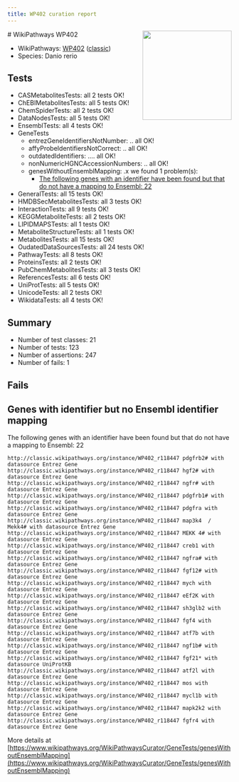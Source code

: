 ```yaml
---
title: WP402 curation report
---
```


<img style="float: right; width: 200px" src="https://upload.wikimedia.org/wikipedia/commons/thumb/8/83/Wplogo_with_text_500.png/640px-Wplogo_with_text_500.png" />
# WikiPathways WP402

* WikiPathways: [WP402](https://wikipathways.org/pathways/WP402) ([classic](https://classic.wikipathways.org/instance/WP402))
* Species: Danio rerio
## Tests
* CASMetabolitesTests: all 2 tests OK!
* ChEBIMetabolitesTests: all 5 tests OK!
* ChemSpiderTests: all 2 tests OK!
* DataNodesTests: all 5 tests OK!
* EnsemblTests: all 4 tests OK!
* GeneTests
    * entrezGeneIdentifiersNotNumber: .. all OK!
    * affyProbeIdentifiersNotCorrect: .. all OK!
    * outdatedIdentifiers: .... all OK!
    * nonNumericHGNCAccessionNumbers: .. all OK!
    * genesWithoutEnsemblMapping: .x we found 1 problem(s):
        * [The following genes with an identifier have been found but that do not have a mapping to Ensembl: 22](#c4e5432e)
* GeneralTests: all 15 tests OK!
* HMDBSecMetabolitesTests: all 3 tests OK!
* InteractionTests: all 9 tests OK!
* KEGGMetaboliteTests: all 2 tests OK!
* LIPIDMAPSTests: all 1 tests OK!
* MetaboliteStructureTests: all 1 tests OK!
* MetabolitesTests: all 15 tests OK!
* OudatedDataSourcesTests: all 24 tests OK!
* PathwayTests: all 8 tests OK!
* ProteinsTests: all 2 tests OK!
* PubChemMetabolitesTests: all 3 tests OK!
* ReferencesTests: all 6 tests OK!
* UniProtTests: all 5 tests OK!
* UnicodeTests: all 2 tests OK!
* WikidataTests: all 4 tests OK!


## Summary

* Number of test classes: 21
* Number of tests: 123
* Number of assertions: 247
* Number of fails: 1

## Fails

<a name="c4e5432e" />

## Genes with identifier but no Ensembl identifier mapping

The following genes with an identifier have been found but that do not have a mapping to Ensembl: 22
```
http://classic.wikipathways.org/instance/WP402_r118447 pdgfrb2# with datasource Entrez Gene
http://classic.wikipathways.org/instance/WP402_r118447 hgf2# with datasource Entrez Gene
http://classic.wikipathways.org/instance/WP402_r118447 ngfr# with datasource Entrez Gene
http://classic.wikipathways.org/instance/WP402_r118447 pdgfrb1# with datasource Entrez Gene
http://classic.wikipathways.org/instance/WP402_r118447 pdgfra with datasource Entrez Gene
http://classic.wikipathways.org/instance/WP402_r118447 map3k4  / Mekk4# with datasource Entrez Gene
http://classic.wikipathways.org/instance/WP402_r118447 MEKK 4# with datasource Entrez Gene
http://classic.wikipathways.org/instance/WP402_r118447 creb1 with datasource Entrez Gene
http://classic.wikipathways.org/instance/WP402_r118447 ngfra# with datasource Entrez Gene
http://classic.wikipathways.org/instance/WP402_r118447 fgf12# with datasource Entrez Gene
http://classic.wikipathways.org/instance/WP402_r118447 mych with datasource Entrez Gene
http://classic.wikipathways.org/instance/WP402_r118447 eEf2K with datasource Entrez Gene
http://classic.wikipathways.org/instance/WP402_r118447 sh3glb2 with datasource Entrez Gene
http://classic.wikipathways.org/instance/WP402_r118447 fgf4 with datasource Entrez Gene
http://classic.wikipathways.org/instance/WP402_r118447 atf7b with datasource Entrez Gene
http://classic.wikipathways.org/instance/WP402_r118447 ngf1b# with datasource Entrez Gene
http://classic.wikipathways.org/instance/WP402_r118447 fgf21* with datasource UniProtKB
http://classic.wikipathways.org/instance/WP402_r118447 atf2l with datasource Entrez Gene
http://classic.wikipathways.org/instance/WP402_r118447 mos with datasource Entrez Gene
http://classic.wikipathways.org/instance/WP402_r118447 mycl1b with datasource Entrez Gene
http://classic.wikipathways.org/instance/WP402_r118447 mapk2k2 with datasource Entrez Gene
http://classic.wikipathways.org/instance/WP402_r118447 fgfr4 with datasource Entrez Gene
```

More details at [https://www.wikipathways.org/WikiPathwaysCurator/GeneTests/genesWithoutEnsemblMapping](https://www.wikipathways.org/WikiPathwaysCurator/GeneTests/genesWithoutEnsemblMapping)

